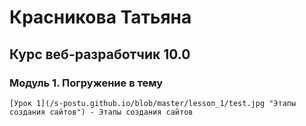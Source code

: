 # Красникова Татьяна
## Курс веб-разработчик 10.0
### Модуль 1. Погружение в тему
    [Урок 1](/s-postu.github.io/blob/master/lesson_1/test.jpg "Этапы создания сайтов") - Этапы создания сайтов
